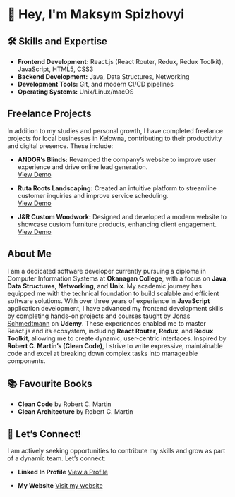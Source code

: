 # 👋 Hey, I'm Maksym Spizhovyi

## 🛠 Skills and Expertise

- **Frontend Development:** React.js (React Router, Redux, Redux Toolkit), JavaScript, HTML5, CSS3
- **Backend Development:** Java, Data Structures, Networking
- **Development Tools:** Git, and modern CI/CD pipelines
- **Operating Systems:** Unix/Linux/macOS

## Freelance Projects

In addition to my studies and personal growth, I have completed freelance projects for local businesses in Kelowna, contributing to their productivity and digital presence. These include:

- **ANDOR’s Blinds:** Revamped the company’s website to improve user experience and drive online lead generation.  
  <a href="https://andorsblinds.ca" target="_blank">View Demo</a>

- **Ruta Roots Landscaping:** Created an intuitive platform to streamline customer inquiries and improve service scheduling.  
  <a href="https://www.rutarootslandscaping.com" target="_blank">View Demo</a>

- **J&R Custom Woodwork:** Designed and developed a modern website to showcase custom furniture products, enhancing client engagement.  
  <a href="https://jrcustomwoodwork.ca" target="_blank">View Demo</a>

## About Me

I am a dedicated software developer currently pursuing a diploma in Computer Information Systems at **Okanagan College**, with a focus on **Java**, **Data Structures**, **Networking**, and **Unix**. My academic journey has equipped me with the technical foundation to build scalable and efficient software solutions. With over three years of experience in **JavaScript** application development, I have advanced my frontend development skills by completing hands-on projects and courses taught by <a href="https://www.udemy.com/user/jonasschmedtmann/" target="_blank">Jonas Schmedtmann</a> on **Udemy**. These experiences enabled me to master React.js and its ecosystem, including **React Router**, **Redux**, and **Redux Toolkit**, allowing me to create dynamic, user-centric interfaces. Inspired by **Robert C. Martin’s (Clean Code)**, I strive to write expressive, maintainable code and excel at breaking down complex tasks into manageable components.

## 📚 Favourite Books

- **Clean Code** by Robert C. Martin
- **Clean Architecture** by Robert C. Martin

## 🚀 Let’s Connect!

I am actively seeking opportunities to contribute my skills and grow as part of a dynamic team. Let’s connect:

- **Linked In Profile** <a href="https://www.linkedin.com/in/max-spizhovyi-627671283/" target="_blank">View a Profile</a>

- **My Website** <a href="https://maxweb.studio/" target="_blank">Visit my website</a>
